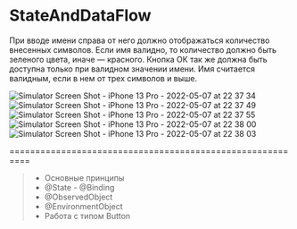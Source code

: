 # StateAndDataFlow

При вводе имени справа от него должно отображаться количество внесенных символов. Если имя валидно, то количество должно быть зеленого цвета,
иначе — красного. Кнопка ОК так же должна быть доступна только при валидном значении имени. 
Имя считается валидным, если в нем от трех символов и выше.

![Simulator Screen Shot - iPhone 13 Pro - 2022-05-07 at 22 37 34](https://user-images.githubusercontent.com/101284761/167265522-0a49fdd3-d75d-4c11-8921-0029f7283c5d.png)
![Simulator Screen Shot - iPhone 13 Pro - 2022-05-07 at 22 37 49](https://user-images.githubusercontent.com/101284761/167265525-eb954769-55bc-4845-b81e-a6c035105b84.png)
![Simulator Screen Shot - iPhone 13 Pro - 2022-05-07 at 22 37 55](https://user-images.githubusercontent.com/101284761/167265528-bdf5957f-4431-48fb-befb-c79fc0e8616a.png)
![Simulator Screen Shot - iPhone 13 Pro - 2022-05-07 at 22 38 00](https://user-images.githubusercontent.com/101284761/167265532-5cad936f-17ff-45a0-91e1-bc3362c8434e.png)
![Simulator Screen Shot - iPhone 13 Pro - 2022-05-07 at 22 38 03](https://user-images.githubusercontent.com/101284761/167265535-8ffbb4a2-be97-44dd-9193-00ba0b62593b.png)


==========================================================

> + Основные принципы
> + @State - @Binding
> + @ObservedObject
> + @EnvironmentObject
> + Работа с типом Button
